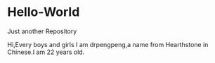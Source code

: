 # Hello-World
Just another Repository

Hi,Every boys and girls
I am drpengpeng,a name from Hearthstone in Chinese.I am 22 years old.

